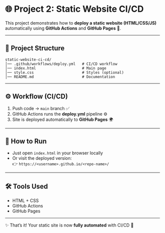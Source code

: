 
# 🌐 Project 2: Static Website CI/CD

This project demonstrates how to **deploy a static website (HTML/CSS/JS)** automatically using **GitHub Actions** and **GitHub Pages** 🚀.

---

## 📂 Project Structure
```
static-website-ci-cd/
│── .github/workflows/deploy.yml   # CI/CD workflow
│── index.html                     # Main page
│── style.css                      # Styles (optional)
│── README.md                      # Documentation
```

---

## ⚙️ Workflow (CI/CD)

1. Push code → `main` branch ✅  
2. GitHub Actions runs the **deploy.yml** pipeline ⚙️  
3. Site is deployed automatically to **GitHub Pages** 🌍  

---

## 🚀 How to Run
- Just open `index.html` in your browser locally  
- Or visit the deployed version:  
  👉 `https://<username>.github.io/<repo-name>/`

---

## 🛠 Tools Used
- HTML + CSS  
- GitHub Actions  
- GitHub Pages  

---

✨ That’s it! Your static site is now **fully automated** with CI/CD 🎉
